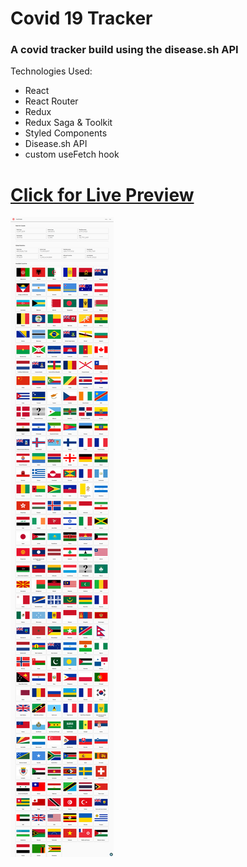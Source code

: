 # Covid 19 Tracker
### A covid tracker build using the disease.sh API

Technologies Used: 
- React
- React Router 
- Redux
- Redux Saga & Toolkit
- Styled Components
- Disease.sh API
- custom useFetch hook

# [Click for Live Preview](https://kiran-covid-tracker.surge.sh/)

![Website Preview](./preview.png)
